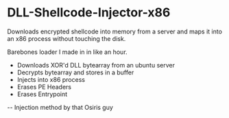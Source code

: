 # DLL-Shellcode-Injector-x86
Downloads encrypted shellcode into memory from a server and maps it into an x86 process without touching the disk.

Barebones loader I made in in like an hour.
- Downloads XOR'd DLL bytearray from an ubuntu server
- Decrypts bytearray and stores in a buffer
- Injects into x86 process
- Erases PE Headers
- Erases Entrypoint

-- Injection method by that Osiris guy
